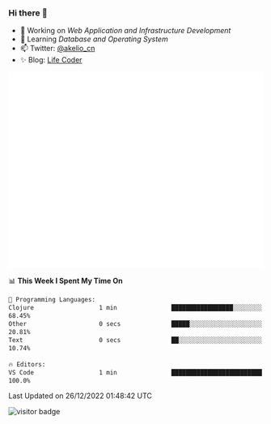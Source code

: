 ### Hi there 👋

<!--
**Akelio-zhang/akelio-zhang** is a ✨ _special_ ✨ repository because its `README.md` (this file) appears on your GitHub profile.

Here are some ideas to get you started:

- 👯 I’m looking to collaborate on ...
- 🤔 I’m looking for help with ...
- 💬 Ask me about ...
- 😄 Pronouns: ...

-->

- 🔭 Working on *Web Application and Infrastructure Development*
- 🌱 Learning *Database and Operating System*
- 📫 Twitter: [@akelio_cn](https://twitter.com/akelio_cn)
- ✨ Blog: [Life Coder](https://akelio-zhang.github.io/)

![Metrics](/github-metrics.svg)

<!--
[![Anurag's github stats](https://github-readme-stats.vercel.app/api?username=akelio-zhang&line_height=24&hide=contribs&show_icons=true&count_private=true)](https://github.com/anuraghazra/github-readme-stats)
[![Top Langs](https://github-readme-stats.vercel.app/api/top-langs/?username=akelio-zhang&card_width=240&layout=compact&hide=html)](https://github.com/anuraghazra/github-readme-stats)
-->

<!--START_SECTION:waka-->
📊 **This Week I Spent My Time On** 

```text
💬 Programming Languages: 
Clojure                  1 min               █████████████████░░░░░░░░   68.45% 
Other                    0 secs              █████░░░░░░░░░░░░░░░░░░░░   20.81% 
Text                     0 secs              ██░░░░░░░░░░░░░░░░░░░░░░░   10.74%

🔥 Editors: 
VS Code                  1 min               █████████████████████████   100.0%

```


 Last Updated on 26/12/2022 01:48:42 UTC
<!--END_SECTION:waka-->

![visitor badge](https://komarev.com/ghpvc/?username=akelio-zhang&label=PROFILE+VIEWS&style=for-the-badge)
